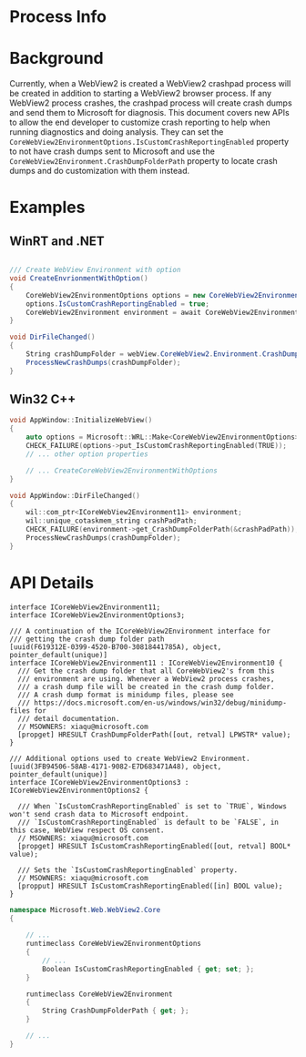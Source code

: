 Process Info
===

# Background
Currently, when a WebView2 is created a WebView2 crashpad process will be created in addition to starting a WebView2 browser process. If any WebView2 process crashes, the crashpad process will create crash dumps and send them to Microsoft for diagnosis. This document covers new APIs to allow the end developer to customize crash reporting to help when running diagnostics and doing analysis. They can set the `CoreWebView2EnvironmentOptions.IsCustomCrashReportingEnabled` property to not have crash dumps sent to Microsoft and use the `CoreWebView2Environment.CrashDumpFolderPath` property to locate crash dumps and do customization with them instead.

# Examples
## WinRT and .NET   
```c#

/// Create WebView Environment with option
void CreateEnvrionmentWithOption()
{
    CoreWebView2EnvironmentOptions options = new CoreWebView2EnvironmentOptions();
    options.IsCustomCrashReportingEnabled = true;
    CoreWebView2Environment environment = await CoreWebView2Environment.CreateAsync(BrowserExecutableFolder, UserDataFolder, options);
}

void DirFileChanged()
{
    String crashDumpFolder = webView.CoreWebView2.Environment.CrashDumpFolderPath;
    ProcessNewCrashDumps(crashDumpFolder);
}

```
## Win32 C++
```cpp
void AppWindow::InitializeWebView()
{
    auto options = Microsoft::WRL::Make<CoreWebView2EnvironmentOptions>();
    CHECK_FAILURE(options->put_IsCustomCrashReportingEnabled(TRUE));
    // ... other option properties

    // ... CreateCoreWebView2EnvironmentWithOptions
}

void AppWindow::DirFileChanged()
{
    wil::com_ptr<ICoreWebView2Environment11> environment;
    wil::unique_cotaskmem_string crashPadPath;
    CHECK_FAILURE(environment->get_CrashDumpFolderPath(&crashPadPath));
    ProcessNewCrashDumps(crashDumpFolder);
}
```

# API Details
```
interface ICoreWebView2Environment11;
interface ICoreWebView2EnvironmentOptions3;

/// A continuation of the ICoreWebView2Environment interface for
/// getting the crash dump folder path
[uuid(F619312E-0399-4520-B700-30818441785A), object, pointer_default(unique)]
interface ICoreWebView2Environment11 : ICoreWebView2Environment10 {
  /// Get the crash dump folder that all CoreWebView2's from this
  /// environment are using. Whenever a WebView2 process crashes, 
  /// a crash dump file will be created in the crash dump folder.
  /// A crash dump format is minidump files, please see
  /// https://docs.microsoft.com/en-us/windows/win32/debug/minidump-files for 
  /// detail documentation.
  // MSOWNERS: xiaqu@microsoft.com
  [propget] HRESULT CrashDumpFolderPath([out, retval] LPWSTR* value);
}

/// Additional options used to create WebView2 Environment.
[uuid(3FB94506-58AB-4171-9082-E7D683471A48), object, pointer_default(unique)]
interface ICoreWebView2EnvironmentOptions3 : ICoreWebView2EnvironmentOptions2 {

  /// When `IsCustomCrashReportingEnabled` is set to `TRUE`, Windows won't send crash data to Microsoft endpoint.
  /// `IsCustomCrashReportingEnabled` is default to be `FALSE`, in this case, WebView respect OS consent. 
  // MSOWNERS: xiaqu@microsoft.com
  [propget] HRESULT IsCustomCrashReportingEnabled([out, retval] BOOL* value);

  /// Sets the `IsCustomCrashReportingEnabled` property.
  // MSOWNERS: xiaqu@microsoft.com
  [propput] HRESULT IsCustomCrashReportingEnabled([in] BOOL value);
}
```

```c# (but really MIDL3)
namespace Microsoft.Web.WebView2.Core
{
    
    // ...
    runtimeclass CoreWebView2EnvironmentOptions
    {
        // ...
        Boolean IsCustomCrashReportingEnabled { get; set; };
    }

    runtimeclass CoreWebView2Environment
    {
        String CrashDumpFolderPath { get; };
    }

    // ...
}
```

